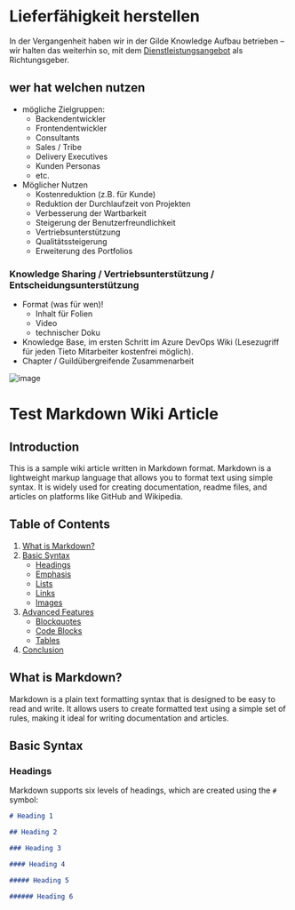 # Lieferfähigkeit herstellen

In der Vergangenheit haben wir in der Gilde Knowledge Aufbau betrieben – wir halten das weiterhin so, mit dem [Dienstleistungsangebot](/Home/Dienstleistungsangebot.md) als Richtungsgeber.

## wer hat welchen nutzen

- mögliche Zielgruppen:
  - Backendentwickler
  - Frontendentwickler
  - Consultants
  - Sales / Tribe
  - Delivery Executives
  - Kunden Personas
  - etc.
- Möglicher Nutzen
  - Kostenreduktion (z.B. für Kunde)
  - Reduktion der Durchlaufzeit von Projekten
  - Verbesserung der Wartbarkeit
  - Steigerung der Benutzerfreundlichkeit
  - Vertriebsunterstützung
  - Qualitätssteigerung
  - Erweiterung des Portfolios

### Knowledge Sharing / Vertriebsunterstützung / Entscheidungsunterstützung

- Format (was für wen)!
  - Inhalt für Folien
  - Video
  - technischer Doku
- Knowledge Base, im ersten Schritt im Azure DevOps Wiki (Lesezugriff für jeden Tieto Mitarbeiter kostenfrei möglich).
- Chapter / Guildübergreifende Zusammenarbeit

![image](https://github.com/user-attachments/assets/1d350396-1180-4f4c-b329-f9e48c370df2)

# Test Markdown Wiki Article

## Introduction

This is a sample wiki article written in Markdown format. Markdown is a lightweight markup language that allows you to format text using simple syntax. It is widely used for creating documentation, readme files, and articles on platforms like GitHub and Wikipedia.

## Table of Contents

1. [What is Markdown?](#what-is-markdown)
2. [Basic Syntax](#basic-syntax)
   - [Headings](#headings)
   - [Emphasis](#emphasis)
   - [Lists](#lists)
   - [Links](#links)
   - [Images](#images)
3. [Advanced Features](#advanced-features)
   - [Blockquotes](#blockquotes)
   - [Code Blocks](#code-blocks)
   - [Tables](#tables)
4. [Conclusion](#conclusion)

## What is Markdown?

Markdown is a plain text formatting syntax that is designed to be easy to read and write. It allows users to create formatted text using a simple set of rules, making it ideal for writing documentation and articles.

## Basic Syntax

### Headings

Markdown supports six levels of headings, which are created using the `#` symbol:

```markdown
# Heading 1

## Heading 2

### Heading 3

#### Heading 4

##### Heading 5

###### Heading 6
```
